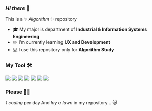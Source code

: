 ### _Hi there_ 👋

This is a ✨ _Algorithm_ ✨ repository 

- 🎓 My major is department of **Industrial & Information Systems Engineering**
- ✏️ I’m currently learning **UX and Development**
- 💻 I use this repository only for **Algorithm Study**

### My Tool 🛠
<img src="https://img.shields.io/badge/Python-3766AB?style=flat-square&logo=Python&logoColor=white"/></a>
<img src="https://img.shields.io/badge/C-EF5C55?style=flat-square&logo=C&logoColor=white"/></a>
<img src="https://img.shields.io/badge/R-276DC3?style=flat-square&logo=R&logoColor=white"/></a>
<img src="https://img.shields.io/badge/Tableau-E97627?style=flat-square&logo=Tableau&logoColor=white"/></a>
<img src="https://img.shields.io/badge/Adobe XD-FF61f6?style=flat-square&logo=(Adobe XD)&logoColor=Black"/></a>
<img src="https://img.shields.io/badge/Adobe Photoshop-31A8FF?style=flat-square&logo=Adobe Photoshop&logoColor=white"/></a>
<img src="https://img.shields.io/badge/Adobe Illustrator-FF9A00?style=flat-square&logo=Adobe Illustrator&logoColor=Black"/></a>

### Please 🙏🏻
_1 coding_ per day 
And _lay a lawn_ in my repository .. 😿
